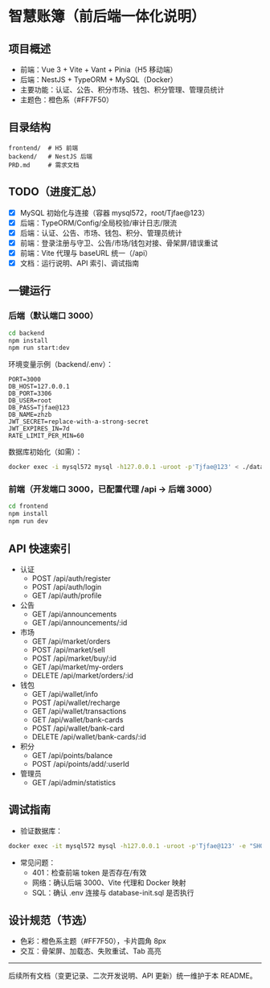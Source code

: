 # 智慧账簿（前后端一体化说明）

## 项目概述
- 前端：Vue 3 + Vite + Vant + Pinia（H5 移动端）
- 后端：NestJS + TypeORM + MySQL（Docker）
- 主要功能：认证、公告、积分市场、钱包、积分管理、管理员统计
- 主题色：橙色系（#FF7F50）

## 目录结构
```
frontend/  # H5 前端
backend/   # NestJS 后端
PRD.md     # 需求文档
```

## TODO（进度汇总）
- [x] MySQL 初始化与连接（容器 mysql572，root/Tjfae@123）
- [x] 后端：TypeORM/Config/全局校验/审计日志/限流
- [x] 后端：认证、公告、市场、钱包、积分、管理员统计
- [x] 前端：登录注册与守卫、公告/市场/钱包对接、骨架屏/错误重试
- [x] 前端：Vite 代理与 baseURL 统一（/api）
- [x] 文档：运行说明、API 索引、调试指南

## 一键运行
### 后端（默认端口 3000）
```bash
cd backend
npm install
npm run start:dev
```
环境变量示例（backend/.env）：
```env
PORT=3000
DB_HOST=127.0.0.1
DB_PORT=3306
DB_USER=root
DB_PASS=Tjfae@123
DB_NAME=zhzb
JWT_SECRET=replace-with-a-strong-secret
JWT_EXPIRES_IN=7d
RATE_LIMIT_PER_MIN=60
```
数据库初始化（如需）：
```bash
docker exec -i mysql572 mysql -h127.0.0.1 -uroot -p'Tjfae@123' < ./database-init.sql
```

### 前端（开发端口 3000，已配置代理 /api → 后端 3000）
```bash
cd frontend
npm install
npm run dev
```

## API 快速索引
- 认证
  - POST /api/auth/register
  - POST /api/auth/login
  - GET  /api/auth/profile
- 公告
  - GET  /api/announcements
  - GET  /api/announcements/:id
- 市场
  - GET  /api/market/orders
  - POST /api/market/sell
  - POST /api/market/buy/:id
  - GET  /api/market/my-orders
  - DELETE /api/market/orders/:id
- 钱包
  - GET  /api/wallet/info
  - POST /api/wallet/recharge
  - GET  /api/wallet/transactions
  - GET  /api/wallet/bank-cards
  - POST /api/wallet/bank-card
  - DELETE /api/wallet/bank-cards/:id
- 积分
  - GET  /api/points/balance
  - POST /api/points/add/:userId
- 管理员
  - GET  /api/admin/statistics

## 调试指南
- 验证数据库：
```bash
docker exec -it mysql572 mysql -h127.0.0.1 -uroot -p'Tjfae@123' -e "SHOW DATABASES;"
```
- 常见问题：
  - 401：检查前端 token 是否存在/有效
  - 网络：确认后端 3000、Vite 代理和 Docker 映射
  - SQL：确认 .env 连接与 database-init.sql 是否执行

## 设计规范（节选）
- 色彩：橙色系主题（#FF7F50），卡片圆角 8px
- 交互：骨架屏、加载态、失败重试、Tab 高亮

---
后续所有文档（变更记录、二次开发说明、API 更新）统一维护于本 README。
